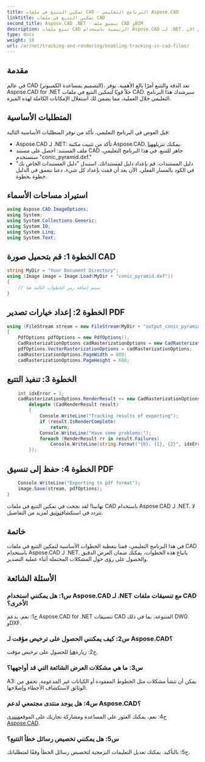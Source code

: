```yaml
---
title: تمكين التتبع في ملفات CAD - البرنامج التعليمي Aspose.CAD
linktitle: تمكين التتبع في ملفات CAD
second_title: Aspose.CAD .NET - تنسيق ملف CAD وBIM
description: تتبع ملفات CAD الرئيسية باستخدام Aspose.CAD لـ .NET. اتبع دليلنا خطوة بخطوة للحصول على عرض دقيق وتتبع الأخطاء. التحميل الان!
type: docs
weight: 10
url: /ar/net/tracking-and-rendering/enabling-tracking-in-cad-files/
---
```

## مقدمة

في عالم CAD (التصميم بمساعدة الكمبيوتر)، تعد الدقة والتتبع أمرًا بالغ الأهمية. يوفر Aspose.CAD for .NET حلاً قويًا لتمكين التتبع في ملفات CAD. سيرشدك هذا البرنامج التعليمي خلال العملية، مما يضمن لك استغلال الإمكانات الكاملة لهذه الميزة.

## المتطلبات الأساسية

قبل الغوص في البرنامج التعليمي، تأكد من توفر المتطلبات الأساسية التالية:
-  Aspose.CAD لـ .NET: تأكد من تثبيت مكتبة Aspose.CAD. يمكنك تنزيله[هنا](https://releases.aspose.com/cad/net/).
- ملف المستند: احصل على مستند CAD جاهز للتتبع. في هذا البرنامج التعليمي، سنستخدم "conic_pyramid.dxf."
- دليل المستندات: قم بإعداد دليل لمستنداتك. استبدل "دليل المستندات الخاص بك" في الكود بالمسار الفعلي.
الآن بعد أن قمت بإعداد كل شيء، دعنا نتعمق في الدليل خطوة بخطوة.

## استيراد مساحات الأسماء

```csharp
using Aspose.CAD.ImageOptions;
using System;
using System.Collections.Generic;
using System.IO;
using System.Linq;
using System.Text;
```

## الخطوة 1: قم بتحميل صورة CAD

```csharp
string MyDir = "Your Document Directory";
using (Image image = Image.Load(MyDir + "conic_pyramid.dxf"))
{
    // سيتم إضافة رمز الخطوات التالية هنا
}
```

## الخطوة 2: إعداد خيارات تصدير PDF

```csharp
using (FileStream stream = new FileStream(MyDir + "output_conic_pyramid.pdf", FileMode.Create))
{
    PdfOptions pdfOptions = new PdfOptions();
    CadRasterizationOptions cadRasterizationOptions = new CadRasterizationOptions();
    pdfOptions.VectorRasterizationOptions = cadRasterizationOptions;
    cadRasterizationOptions.PageWidth = 800;
    cadRasterizationOptions.PageHeight = 600;
```

## الخطوة 3: تنفيذ التتبع

```csharp
    int idxError = 1;
    cadRasterizationOptions.RenderResult += new CadRasterizationOptions.CadRenderHandler(
        delegate (CadRenderResult result)
        {
            Console.WriteLine("Tracking results of exporting");
            if (result.IsRenderComplete)
                return;
            Console.WriteLine("Have some problems:");
            foreach (RenderResult rr in result.Failures)
                Console.WriteLine(string.Format("{0}. {1}, {2}", idxError++, rr.RenderCode.ToString(), rr.Message));
        });
```

## الخطوة 4: حفظ إلى تنسيق PDF

```csharp
    Console.WriteLine("Exporting to pdf format");
    image.Save(stream, pdfOptions);
}
```

تهانينا! لقد نجحت في تمكين التتبع في ملفات CAD باستخدام Aspose.CAD لـ .NET. لا تتردد في استكشاف[توثيق](https://reference.aspose.com/cad/net/) لمزيد من التفاصيل.

## خاتمة

في هذا البرنامج التعليمي، قمنا بتغطية الخطوات الأساسية لتمكين التتبع في ملفات CAD باستخدام Aspose.CAD لـ .NET. باتباع هذه الخطوات، يمكنك ضمان العرض الدقيق والحصول على رؤى حول المشكلات المحتملة أثناء عملية التصدير.

## الأسئلة الشائعة

### س1: هل يمكنني استخدام Aspose.CAD لـ .NET مع تنسيقات ملفات CAD الأخرى؟

ج1: نعم، يدعم Aspose.CAD for .NET تنسيقات CAD المتنوعة، بما في ذلك DWG وDXF.

### س2: كيف يمكنني الحصول على ترخيص مؤقت لـ Aspose.CAD؟

 ج2: زيارة[هنا](https://purchase.aspose.com/temporary-license/) للحصول على ترخيص مؤقت.

### س3: ما هي مشكلات العرض الشائعة التي قد أواجهها؟

A3: يمكن أن تنشأ مشكلات مثل الخطوط المفقودة أو الكيانات غير المدعومة. تحقق من الوثائق لاستكشاف الأخطاء وإصلاحها.

### س4: هل يوجد منتدى مجتمعي لدعم Aspose.CAD؟

 ج4: نعم، يمكنك العثور على المساعدة ومشاركة تجاربك على الموقع[منتدى Aspose.CAD](https://forum.aspose.com/c/cad/19).

### س5: هل يمكنني تخصيص رسائل خطأ التتبع؟

ج5: بالتأكيد. يمكنك تعديل التعليمات البرمجية لتخصيص رسائل الخطأ وفقًا لمتطلباتك.